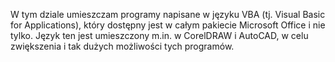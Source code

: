 W tym dziale umieszczam programy napisane w języku VBA (tj. Visual Basic for Applications), 
który dostępny jest w całym pakiecie Microsoft Office i nie tylko. 
Język ten jest umieszczony m.in. w CorelDRAW i AutoCAD, w celu zwiększenia i tak dużych możliwości tych programów.
